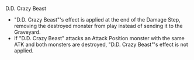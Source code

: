 D.D. Crazy Beast

*   "D.D. Crazy Beast"'s effect is applied at the end of the Damage Step, removing the destroyed monster from play instead of sending it to the Graveyard.
*   If "D.D. Crazy Beast" attacks an Attack Position monster with the same ATK and both monsters are destroyed, "D.D. Crazy Beast"'s effect is not applied.
